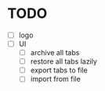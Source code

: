 # TODO

- [ ] logo
- [ ] UI
    - [ ] archive all tabs
    - [ ] restore all tabs lazily
    - [ ] export tabs to file
    - [ ] import from file

